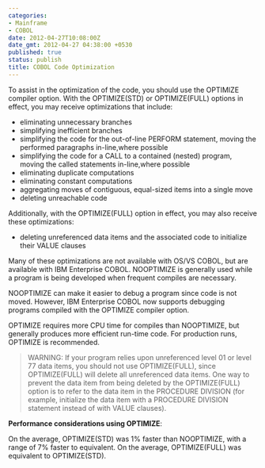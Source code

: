 ```yaml
---
categories:
- Mainframe
- COBOL
date: 2012-04-27T10:08:00Z
date_gmt: 2012-04-27 04:38:00 +0530
published: true
status: publish
title: COBOL Code Optimization
---
```


To assist in the optimization of the code, you should use the OPTIMIZE compiler option. With the OPTIMIZE(STD) or OPTIMIZE(FULL) options in effect, you may receive optimizations that include:

- eliminating unnecessary branches
- simplifying inefficient branches
- simplifying the code for the out-of-line PERFORM statement, moving the performed paragraphs in-line,where possible
- simplifying the code for a CALL to a contained (nested) program, moving the called statements in-line,where possible
- eliminating duplicate computations
- eliminating constant computations
- aggregating moves of contiguous, equal-sized items into a single move
- deleting unreachable code

Additionally, with the OPTIMIZE(FULL) option in effect, you may also receive these optimizations:

- deleting unreferenced data items and the associated code to initialize their VALUE clauses

Many of these optimizations are not available with OS/VS COBOL, but are available with IBM Enterprise COBOL. NOOPTIMIZE is generally used while a program is being developed when frequent compiles are necessary.
 
NOOPTIMIZE can make it easier to debug a program since code is not moved. However, IBM Enterprise COBOL now supports debugging programs compiled with the OPTIMIZE compiler option.

OPTIMIZE requires more CPU time for compiles than NOOPTIMIZE, but generally produces more
efficient run-time code. For production runs, OPTIMIZE is recommended.

> WARNING: If your program relies upon unreferenced level 01 or level 77 data items, you should not use OPTIMIZE(FULL), since OPTIMIZE(FULL) will delete all unreferenced data items. One way to prevent the data item from being deleted by the OPTIMIZE(FULL) option is to refer to the data item in the PROCEDURE DIVISION (for example, initialize the data item with a PROCEDURE DIVISION statement instead of with VALUE clauses).

**Performance considerations using OPTIMIZE**:

On the average, OPTIMIZE(STD) was 1% faster than NOOPTIMIZE, with a range of 7% faster to equivalent.
On the average, OPTIMIZE(FULL) was equivalent to OPTIMIZE(STD).
